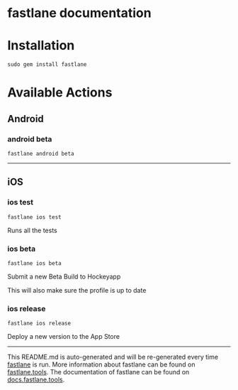 fastlane documentation
================
# Installation
```
sudo gem install fastlane
```
# Available Actions
## Android
### android beta
```
fastlane android beta
```


----

## iOS
### ios test
```
fastlane ios test
```
Runs all the tests
### ios beta
```
fastlane ios beta
```
Submit a new Beta Build to Hockeyapp

This will also make sure the profile is up to date
### ios release
```
fastlane ios release
```
Deploy a new version to the App Store

----

This README.md is auto-generated and will be re-generated every time [fastlane](https://fastlane.tools) is run.
More information about fastlane can be found on [fastlane.tools](https://fastlane.tools).
The documentation of fastlane can be found on [docs.fastlane.tools](https://docs.fastlane.tools).
